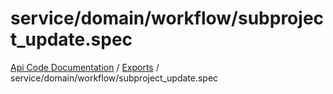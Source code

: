# service/domain/workflow/subproject\_update.spec
 
[Api Code Documentation](../README.md) / [Exports](../modules.md) / service/domain/workflow/subproject\_update.spec
